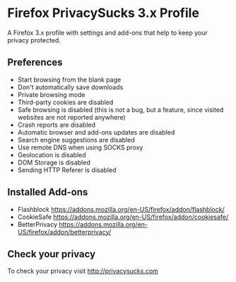Firefox PrivacySucks 3.x Profile
================================

A Firefox 3.x profile with settings and add-ons that help to keep your privacy
protected.

Preferences
-----------

- Start browsing from the blank page
- Don't automatically save downloads
- Private browsing mode
- Third-party cookies are disabled
- Safe browsing is disabled (this is not a bug, but a feature, since visited
websites are not reported anywhere)
- Crash reports are disabled
- Automatic browser and add-ons updates are disabled
- Search engine suggestions are disabled
- Use remote DNS when using SOCKS proxy
- Geolocation is disabled
- DOM Storage is disabled
- Sending HTTP Referer is disabled

Installed Add-ons
-----------------

- Flashblock https://addons.mozilla.org/en-US/firefox/addon/flashblock/
- CookieSafe https://addons.mozilla.org/en-US/firefox/addon/cookiesafe/
- BetterPrivacy https://addons.mozilla.org/en-US/firefox/addon/betterprivacy/

Check your privacy
------------------

To check your privacy visit http://privacysucks.com
